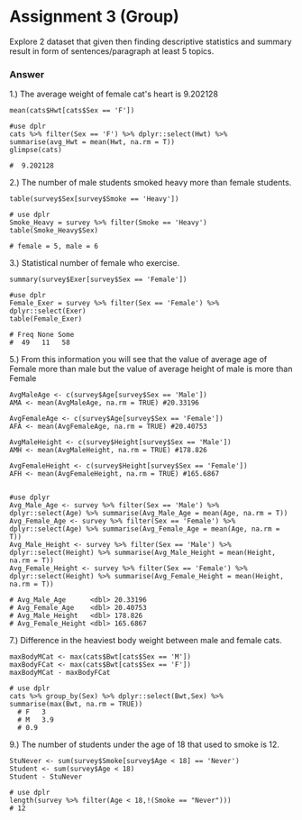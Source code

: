 # Assignment 3 (Group)
Explore 2 dataset that given then finding descriptive statistics and summary result in form of sentences/paragraph at least 5 topics.

### Answer

1.) The average weight of female cat's heart is 9.202128
```{R}
mean(cats$Hwt[cats$Sex == 'F'])

#use dplr
cats %>% filter(Sex == 'F') %>% dplyr::select(Hwt) %>% summarise(avg_Hwt = mean(Hwt, na.rm = T))
glimpse(cats)

#  9.202128
```

2.) The number of male students smoked heavy more than female students.
```{R}
table(survey$Sex[survey$Smoke == 'Heavy'])

# use dplr
Smoke_Heavy = survey %>% filter(Smoke == 'Heavy')
table(Smoke_Heavy$Sex)

# female = 5, male = 6
```

3.) Statistical number of female who exercise.
```{R}
summary(survey$Exer[survey$Sex == 'Female'])

#use dplr
Female_Exer = survey %>% filter(Sex == 'Female') %>% dplyr::select(Exer)
table(Female_Exer)

# Freq None Some 
#  49   11   58 
```

5.) From this information you will see that the value of average age of Female more than male but the value of average height of male is more than Female
```{R}
AvgMaleAge <- c(survey$Age[survey$Sex == 'Male'])
AMA <- mean(AvgMaleAge, na.rm = TRUE) #20.33196

AvgFemaleAge <- c(survey$Age[survey$Sex == 'Female'])
AFA <- mean(AvgFemaleAge, na.rm = TRUE) #20.40753

AvgMaleHeight <- c(survey$Height[survey$Sex == 'Male'])
AMH <- mean(AvgMaleHeight, na.rm = TRUE) #178.826

AvgFemaleHeight <- c(survey$Height[survey$Sex == 'Female'])
AFH <- mean(AvgFemaleHeight, na.rm = TRUE) #165.6867


#use dplyr
Avg_Male_Age <- survey %>% filter(Sex == 'Male') %>% dplyr::select(Age) %>% summarise(Avg_Male_Age = mean(Age, na.rm = T))
Avg_Female_Age <- survey %>% filter(Sex == 'Female') %>% dplyr::select(Age) %>% summarise(Avg_Female_Age = mean(Age, na.rm = T))
Avg_Male_Height <- survey %>% filter(Sex == 'Male') %>% dplyr::select(Height) %>% summarise(Avg_Male_Height = mean(Height, na.rm = T))
Avg_Female_Height <- survey %>% filter(Sex == 'Female') %>% dplyr::select(Height) %>% summarise(Avg_Female_Height = mean(Height, na.rm = T))

# Avg_Male_Age      <dbl> 20.33196
# Avg_Female_Age    <dbl> 20.40753
# Avg_Male_Height   <dbl> 178.826
# Avg_Female_Height <dbl> 165.6867
```

7.) Difference in the heaviest body weight between male and female cats.
```{R}
maxBodyMCat <- max(cats$Bwt[cats$Sex == 'M']) 
maxBodyFCat <- max(cats$Bwt[cats$Sex == 'F']) 
maxBodyMCat - maxBodyFCat 

# use dplr
cats %>% group_by(Sex) %>% dplyr::select(Bwt,Sex) %>% summarise(max(Bwt, na.rm = TRUE))
  # F   3  
  # M   3.9
  # 0.9
```

9.) The number of students under the age of 18 that used to smoke is 12.
```{R}
StuNever <- sum(survey$Smoke[survey$Age < 18] == 'Never')
Student <- sum(survey$Age < 18)
Student - StuNever

# use dplr
length(survey %>% filter(Age < 18,!(Smoke == "Never")))
# 12
```


